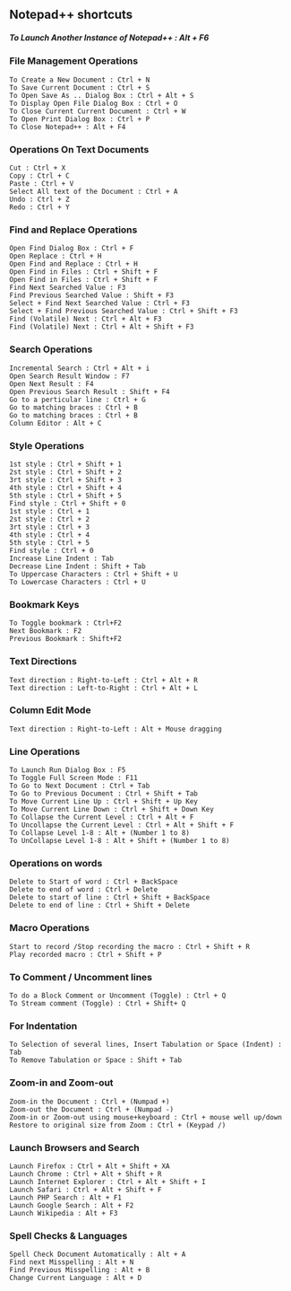 ## Notepad++ shortcuts

##### To Launch Another Instance of Notepad++ : Alt + F6

### File Management Operations
```
To Create a New Document : Ctrl + N
To Save Current Document : Ctrl + S
To Open Save As .. Dialog Box : Ctrl + Alt + S
To Display Open File Dialog Box : Ctrl + O
To Close Current Current Document : Ctrl + W
To Open Print Dialog Box : Ctrl + P
To Close Notepad++ : Alt + F4
```

### Operations On Text Documents
```
Cut : Ctrl + X
Copy : Ctrl + C
Paste : Ctrl + V
Select All text of the Document : Ctrl + A
Undo : Ctrl + Z
Redo : Ctrl + Y
```

### Find and Replace Operations
```
Open Find Dialog Box : Ctrl + F
Open Replace : Ctrl + H
Open Find and Replace : Ctrl + H
Open Find in Files : Ctrl + Shift + F
Open Find in Files : Ctrl + Shift + F
Find Next Searched Value : F3
Find Previous Searched Value : Shift + F3
Select + Find Next Searched Value : Ctrl + F3
Select + Find Previous Searched Value : Ctrl + Shift + F3
Find (Volatile) Next : Ctrl + Alt + F3
Find (Volatile) Next : Ctrl + Alt + Shift + F3
```

### Search Operations
```
Incremental Search : Ctrl + Alt + i
Open Search Result Window : F7
Open Next Result : F4
Open Previous Search Result : Shift + F4
Go to a perticular line : Ctrl + G
Go to matching braces : Ctrl + B
Go to matching braces : Ctrl + B
Column Editor : Alt + C
```

### Style Operations
```
1st style : Ctrl + Shift + 1
2st style : Ctrl + Shift + 2
3rt style : Ctrl + Shift + 3
4th style : Ctrl + Shift + 4
5th style : Ctrl + Shift + 5
Find style : Ctrl + Shift + 0
1st style : Ctrl + 1
2st style : Ctrl + 2
3rt style : Ctrl + 3
4th style : Ctrl + 4
5th style : Ctrl + 5
Find style : Ctrl + 0
Increase Line Indent : Tab
Decrease Line Indent : Shift + Tab
To Uppercase Characters : Ctrl + Shift + U
To Lowercase Characters : Ctrl + U
```

### Bookmark Keys
```
To Toggle bookmark : Ctrl+F2
Next Bookmark : F2
Previous Bookmark : Shift+F2
```

### Text Directions
```
Text direction : Right-to-Left : Ctrl + Alt + R
Text direction : Left-to-Right : Ctrl + Alt + L
```

### Column Edit Mode
```
Text direction : Right-to-Left : Alt + Mouse dragging
```

### Line Operations
```
To Launch Run Dialog Box : F5
To Toggle Full Screen Mode : F11
To Go to Next Document : Ctrl + Tab
To Go to Previous Document : Ctrl + Shift + Tab
To Move Current Line Up : Ctrl + Shift + Up Key
To Move Current Line Down : Ctrl + Shift + Down Key
To Collapse the Current Level : Ctrl + Alt + F
To Uncollapse the Current Level : Ctrl + Alt + Shift + F
To Collapse Level 1-8 : Alt + (Number 1 to 8)
To UnCollapse Level 1-8 : Alt + Shift + (Number 1 to 8)
```

### Operations on words
```
Delete to Start of word : Ctrl + BackSpace
Delete to end of word : Ctrl + Delete
Delete to start of line : Ctrl + Shift + BackSpace
Delete to end of line : Ctrl + Shift + Delete
```

### Macro Operations
```
Start to record /Stop recording the macro : Ctrl + Shift + R
Play recorded macro : Ctrl + Shift + P
```

### To Comment / Uncomment lines
```
To do a Block Comment or Uncomment (Toggle) : Ctrl + Q
To Stream comment (Toggle) : Ctrl + Shift+ Q
```

### For Indentation
```
To Selection of several lines, Insert Tabulation or Space (Indent) : Tab
To Remove Tabulation or Space : Shift + Tab
```

### Zoom-in and Zoom-out
```
Zoom-in the Document : Ctrl + (Numpad +)
Zoom-out the Document : Ctrl + (Numpad -)
Zoom-in or Zoom-out using mouse+keyboard : Ctrl + mouse well up/down
Restore to original size from Zoom : Ctrl + (Keypad /)
```

### Launch Browsers and Search
```
Launch Firefox : Ctrl + Alt + Shift + XA
Launch Chrome : Ctrl + Alt + Shift + R
Launch Internet Explorer : Ctrl + Alt + Shift + I
Launch Safari : Ctrl + Alt + Shift + F
Launch PHP Search : Alt + F1
Launch Google Search : Alt + F2
Launch Wikipedia : Alt + F3
```

### Spell Checks & Languages
```
Spell Check Document Automatically : Alt + A
Find next Misspelling : Alt + N
Find Previous Misspelling : Alt + B
Change Current Language : Alt + D
```
